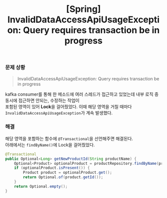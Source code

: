 ﻿---
toc: true
title:  "[Spring] InvalidDataAccessApiUsageException: Query requires transaction be in progress"
last_modified_at:   2023-09-24
categories : Project
excerpt: ""
image: ""
sitemap :
  changefreq : weekly
  priority : 1.0
use_math: true
published: true
---

### 문제 상황
> InvalidDataAccessApiUsageException: Query requires transaction be in progress

kafka consumer를 통해 한 메소드에 여러 스레드가 접근하고 있었는데 내부 로직 중 동시에 접근하면 안되는, 수정하는 작업이<br>
포함된 영역이 있어 **Lock**을 걸어줬었다. 이때 해당 영역을 거칠 때마다 `InvalidDataAccessApiUsageException`가 계속 발생했다.<br>

### 해결
해당 영역을 포함하는 함수에 `@Transactional`을 선언해주면 해결된다.<br>
아래에서는 `findByName()`에 Lock을 걸어줬었다.<br>
```java
@Transactional
public Optional<Long> getNewProductId(String productName) {
    Optional<Product> optionalProduct = productRepository.findByName(productName);
    if (optionalProduct.isPresent()) {
        Product product = optionalProduct.get();
        return Optional.of(product.getId());
    }
    return Optional.empty();
}
```